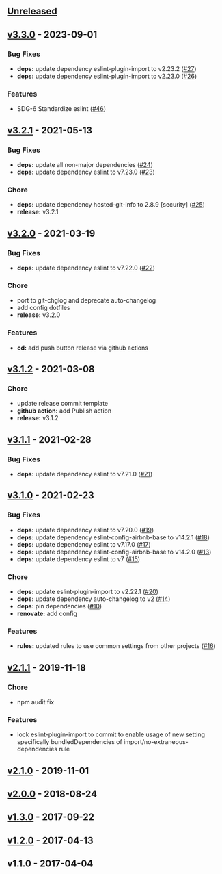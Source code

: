<a name="unreleased"></a>
## [Unreleased]


<a name="v3.3.0"></a>
## [v3.3.0] - 2023-09-01
### Bug Fixes
- **deps:** update dependency eslint-plugin-import to v2.23.2 ([#27](https://github.com/GoodwayGroup/eslint-config-goodway/issues/27))
- **deps:** update dependency eslint-plugin-import to v2.23.0 ([#26](https://github.com/GoodwayGroup/eslint-config-goodway/issues/26))

### Features
- SDG-6 Standardize eslint ([#46](https://github.com/GoodwayGroup/eslint-config-goodway/issues/46))


<a name="v3.2.1"></a>
## [v3.2.1] - 2021-05-13
### Bug Fixes
- **deps:** update all non-major dependencies ([#24](https://github.com/GoodwayGroup/eslint-config-goodway/issues/24))
- **deps:** update dependency eslint to v7.23.0 ([#23](https://github.com/GoodwayGroup/eslint-config-goodway/issues/23))

### Chore
- **deps:** update dependency hosted-git-info to 2.8.9 [security] ([#25](https://github.com/GoodwayGroup/eslint-config-goodway/issues/25))
- **release:** v3.2.1


<a name="v3.2.0"></a>
## [v3.2.0] - 2021-03-19
### Bug Fixes
- **deps:** update dependency eslint to v7.22.0 ([#22](https://github.com/GoodwayGroup/eslint-config-goodway/issues/22))

### Chore
- port to git-chglog and deprecate auto-changelog
- add config dotfiles
- **release:** v3.2.0

### Features
- **cd:** add push button release via github actions


<a name="v3.1.2"></a>
## [v3.1.2] - 2021-03-08
### Chore
- update release commit template
- **github action:** add Publish action
- **release:** v3.1.2


<a name="v3.1.1"></a>
## [v3.1.1] - 2021-02-28
### Bug Fixes
- **deps:** update dependency eslint to v7.21.0 ([#21](https://github.com/GoodwayGroup/eslint-config-goodway/issues/21))


<a name="v3.1.0"></a>
## [v3.1.0] - 2021-02-23
### Bug Fixes
- **deps:** update dependency eslint to v7.20.0 ([#19](https://github.com/GoodwayGroup/eslint-config-goodway/issues/19))
- **deps:** update dependency eslint-config-airbnb-base to v14.2.1 ([#18](https://github.com/GoodwayGroup/eslint-config-goodway/issues/18))
- **deps:** update dependency eslint to v7.17.0 ([#17](https://github.com/GoodwayGroup/eslint-config-goodway/issues/17))
- **deps:** update dependency eslint-config-airbnb-base to v14.2.0 ([#13](https://github.com/GoodwayGroup/eslint-config-goodway/issues/13))
- **deps:** update dependency eslint to v7 ([#15](https://github.com/GoodwayGroup/eslint-config-goodway/issues/15))

### Chore
- **deps:** update eslint-plugin-import to v2.22.1 ([#20](https://github.com/GoodwayGroup/eslint-config-goodway/issues/20))
- **deps:** update dependency auto-changelog to v2 ([#14](https://github.com/GoodwayGroup/eslint-config-goodway/issues/14))
- **deps:** pin dependencies ([#10](https://github.com/GoodwayGroup/eslint-config-goodway/issues/10))
- **renovate:** add config

### Features
- **rules:** updated rules to use common settings from other projects ([#16](https://github.com/GoodwayGroup/eslint-config-goodway/issues/16))


<a name="v2.1.1"></a>
## [v2.1.1] - 2019-11-18
### Chore
- npm audit fix

### Features
- lock eslint-plugin-import to commit to enable usage of new setting specifically bundledDependencies of import/no-extraneous-dependencies rule


<a name="v2.1.0"></a>
## [v2.1.0] - 2019-11-01

<a name="v2.0.0"></a>
## [v2.0.0] - 2018-08-24

<a name="v1.3.0"></a>
## [v1.3.0] - 2017-09-22

<a name="v1.2.0"></a>
## [v1.2.0] - 2017-04-13

<a name="v1.1.0"></a>
## v1.1.0 - 2017-04-04

[Unreleased]: https://github.com/GoodwayGroup/eslint-config-goodway/compare/v3.3.0...HEAD
[v3.3.0]: https://github.com/GoodwayGroup/eslint-config-goodway/compare/v3.2.1...v3.3.0
[v3.2.1]: https://github.com/GoodwayGroup/eslint-config-goodway/compare/v3.2.0...v3.2.1
[v3.2.0]: https://github.com/GoodwayGroup/eslint-config-goodway/compare/v3.1.2...v3.2.0
[v3.1.2]: https://github.com/GoodwayGroup/eslint-config-goodway/compare/v3.1.1...v3.1.2
[v3.1.1]: https://github.com/GoodwayGroup/eslint-config-goodway/compare/v3.1.0...v3.1.1
[v3.1.0]: https://github.com/GoodwayGroup/eslint-config-goodway/compare/v2.1.1...v3.1.0
[v2.1.1]: https://github.com/GoodwayGroup/eslint-config-goodway/compare/v2.1.0...v2.1.1
[v2.1.0]: https://github.com/GoodwayGroup/eslint-config-goodway/compare/v2.0.0...v2.1.0
[v2.0.0]: https://github.com/GoodwayGroup/eslint-config-goodway/compare/v1.3.0...v2.0.0
[v1.3.0]: https://github.com/GoodwayGroup/eslint-config-goodway/compare/v1.2.0...v1.3.0
[v1.2.0]: https://github.com/GoodwayGroup/eslint-config-goodway/compare/v1.1.0...v1.2.0
